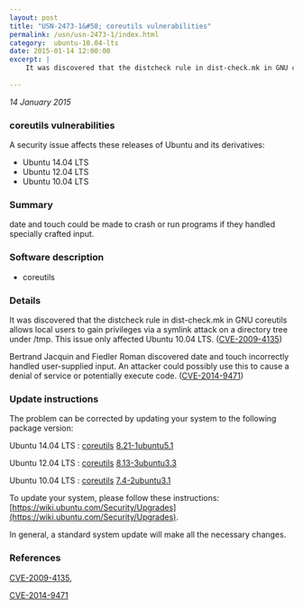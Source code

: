 ```yaml
---
layout: post
title: "USN-2473-1&#58; coreutils vulnerabilities"
permalink: /usn/usn-2473-1/index.html
category:  ubuntu-10.04-lts
date: 2015-01-14 12:00:00
excerpt: |
    It was discovered that the distcheck rule in dist-check.mk in GNU coreutils allows local users to gain privileges via a symlink attack on a directory tree under /tmp. This issue only affected Ubuntu 10.04 LTS. ([CVE-2009-4135](http://people.ubuntu.com/~ubuntu-security/cve/CVE-2009-4135))
    
--- 
```

 
 

*14 January 2015*

### coreutils vulnerabilities

A security issue affects these releases of Ubuntu and its derivatives:

* Ubuntu 14.04 LTS
* Ubuntu 12.04 LTS
* Ubuntu 10.04 LTS

### Summary

date and touch could be made to crash or run programs if they handled specially crafted input.

### Software description

* coreutils 

### Details

It was discovered that the distcheck rule in dist-check.mk in GNU coreutils allows local users to gain privileges via a symlink attack on a directory tree under /tmp. This issue only affected Ubuntu 10.04 LTS. ([CVE-2009-4135](http://people.ubuntu.com/~ubuntu-security/cve/CVE-2009-4135))

Bertrand Jacquin and Fiedler Roman discovered date and touch incorrectly handled user-supplied input. An attacker could possibly use this to cause a denial of service or potentially execute code. ([CVE-2014-9471](http://people.ubuntu.com/~ubuntu-security/cve/CVE-2014-9471)) 

### Update instructions

The problem can be corrected by updating your system to the following package version:

Ubuntu 14.04 LTS
 : [coreutils](https://launchpad.net/ubuntu/+source/coreutils) <span> [8.21-1ubuntu5.1](https://launchpad.net/ubuntu/+source/coreutils/8.21-1ubuntu5.1) </span> 

Ubuntu 12.04 LTS
 : [coreutils](https://launchpad.net/ubuntu/+source/coreutils) <span> [8.13-3ubuntu3.3](https://launchpad.net/ubuntu/+source/coreutils/8.13-3ubuntu3.3) </span> 

Ubuntu 10.04 LTS
 : [coreutils](https://launchpad.net/ubuntu/+source/coreutils) <span> [7.4-2ubuntu3.1](https://launchpad.net/ubuntu/+source/coreutils/7.4-2ubuntu3.1) </span> 

To update your system, please follow these instructions: [https://wiki.ubuntu.com/Security/Upgrades](https://wiki.ubuntu.com/Security/Upgrades).

In general, a standard system update will make all the necessary changes. 

### References

 
 [CVE-2009-4135](http://people.ubuntu.com/~ubuntu-security/cve/CVE-2009-4135), 

 [CVE-2014-9471](http://people.ubuntu.com/~ubuntu-security/cve/CVE-2014-9471)
 

